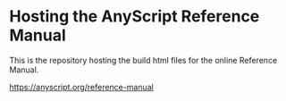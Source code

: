 # Hosting the AnyScript Reference Manual

This is the repository hosting the build html files for 
the online Reference Manual. 

https://anyscript.org/reference-manual

